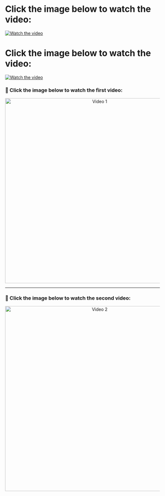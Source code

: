 # Click the image below to watch the video:
[![Watch the video](https://github.com/user-attachments/assets/2e26c3e1-8544-46ba-9b6a-d560814f1877)](https://drive.google.com/file/d/1m8SZkSOcJnzv1Kl4L9eIhOVl_aDJ_bMD/view?usp=drive_link)

# Click the image below to watch the video:

[![Watch the video](https://github.com/user-attachments/assets/ad6dbbe9-6d8a-4b95-8427-30e227d46fcf)](https://drive.google.com/file/d/1D98k3GSbeYJrsqTPkAw_QrGZxDlK3O9j/view?usp=drive_link)

<h3>🎥 Click the image below to watch the first video:</h3>

<p align="center">
  <a href="https://drive.google.com/file/d/1m8SZkSOcJnzv1Kl4L9eIhOVl_aDJ_bMD/view?usp=drive_link" target="_blank">
    <img src="https://github.com/user-attachments/assets/2e26c3e1-8544-46ba-9b6a-d560814f1877" alt="Video 1" width="600"/>
  </a>
</p>

---

<h3>🎥 Click the image below to watch the second video:</h3>

<p align="center">
  <a href="https://drive.google.com/file/d/1D98k3GSbeYJrsqTPkAw_QrGZxDlK3O9j/view?usp=drive_link" target="_blank">
    <img src="https://github.com/user-attachments/assets/ad6dbbe9-6d8a-4b95-8427-30e227d46fcf" alt="Video 2" width="600"/>
  </a>
</p>
